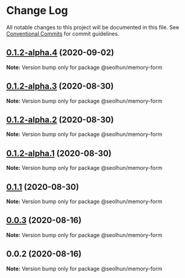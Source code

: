 # Change Log

All notable changes to this project will be documented in this file.
See [Conventional Commits](https://conventionalcommits.org) for commit guidelines.

## [0.1.2-alpha.4](https://github.com/Seolhun/memory-form/compare/v0.1.2-alpha.3...v0.1.2-alpha.4) (2020-09-02)

**Note:** Version bump only for package @seolhun/memory-form





## [0.1.2-alpha.3](https://github.com/Seolhun/memory-form/compare/v0.1.2-alpha.2...v0.1.2-alpha.3) (2020-08-30)

**Note:** Version bump only for package @seolhun/memory-form





## [0.1.2-alpha.2](https://github.com/Seolhun/memory-form/compare/v0.1.2-alpha.1...v0.1.2-alpha.2) (2020-08-30)

**Note:** Version bump only for package @seolhun/memory-form





## [0.1.2-alpha.1](https://github.com/Seolhun/memory-form/compare/v0.1.2-alpha.0...v0.1.2-alpha.1) (2020-08-30)

**Note:** Version bump only for package @seolhun/memory-form





## [0.1.1](https://github.com/Seolhun/memory-form/compare/v0.1.0...v0.1.1) (2020-08-30)

**Note:** Version bump only for package @seolhun/memory-form





## [0.0.3](https://github.com/Seolhun/memory-form/compare/v0.0.2...v0.0.3) (2020-08-16)

**Note:** Version bump only for package @seolhun/memory-form





## 0.0.2 (2020-08-16)

**Note:** Version bump only for package @seolhun/memory-form
